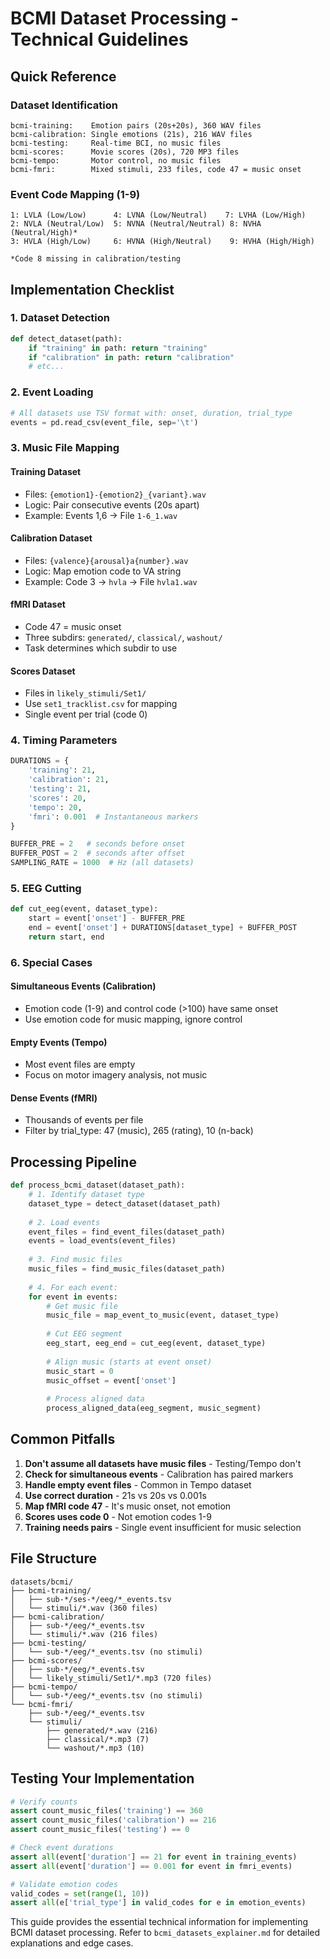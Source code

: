 # BCMI Dataset Processing - Technical Guidelines

## Quick Reference

### Dataset Identification
```
bcmi-training:    Emotion pairs (20s+20s), 360 WAV files
bcmi-calibration: Single emotions (21s), 216 WAV files  
bcmi-testing:     Real-time BCI, no music files
bcmi-scores:      Movie scores (20s), 720 MP3 files
bcmi-tempo:       Motor control, no music files
bcmi-fmri:        Mixed stimuli, 233 files, code 47 = music onset
```

### Event Code Mapping (1-9)
```
1: LVLA (Low/Low)      4: LVNA (Low/Neutral)    7: LVHA (Low/High)
2: NVLA (Neutral/Low)  5: NVNA (Neutral/Neutral) 8: NVHA (Neutral/High)*
3: HVLA (High/Low)     6: HVNA (High/Neutral)    9: HVHA (High/High)

*Code 8 missing in calibration/testing
```

## Implementation Checklist

### 1. Dataset Detection
```python
def detect_dataset(path):
    if "training" in path: return "training"
    if "calibration" in path: return "calibration"
    # etc...
```

### 2. Event Loading
```python
# All datasets use TSV format with: onset, duration, trial_type
events = pd.read_csv(event_file, sep='\t')
```

### 3. Music File Mapping

#### Training Dataset
- Files: `{emotion1}-{emotion2}_{variant}.wav`
- Logic: Pair consecutive events (20s apart)
- Example: Events 1,6 → File `1-6_1.wav`

#### Calibration Dataset  
- Files: `{valence}{arousal}a{number}.wav`
- Logic: Map emotion code to VA string
- Example: Code 3 → `hvla` → File `hvla1.wav`

#### fMRI Dataset
- Code 47 = music onset
- Three subdirs: `generated/`, `classical/`, `washout/`
- Task determines which subdir to use

#### Scores Dataset
- Files in `likely_stimuli/Set1/`
- Use `set1_tracklist.csv` for mapping
- Single event per trial (code 0)

### 4. Timing Parameters
```python
DURATIONS = {
    'training': 21,
    'calibration': 21,
    'testing': 21,
    'scores': 20,
    'tempo': 20,
    'fmri': 0.001  # Instantaneous markers
}

BUFFER_PRE = 2   # seconds before onset
BUFFER_POST = 2  # seconds after offset
SAMPLING_RATE = 1000  # Hz (all datasets)
```

### 5. EEG Cutting
```python
def cut_eeg(event, dataset_type):
    start = event['onset'] - BUFFER_PRE
    end = event['onset'] + DURATIONS[dataset_type] + BUFFER_POST
    return start, end
```

### 6. Special Cases

#### Simultaneous Events (Calibration)
- Emotion code (1-9) and control code (>100) have same onset
- Use emotion code for music mapping, ignore control

#### Empty Events (Tempo)
- Most event files are empty
- Focus on motor imagery analysis, not music

#### Dense Events (fMRI)
- Thousands of events per file
- Filter by trial_type: 47 (music), 265 (rating), 10 (n-back)

## Processing Pipeline

```python
def process_bcmi_dataset(dataset_path):
    # 1. Identify dataset type
    dataset_type = detect_dataset(dataset_path)
    
    # 2. Load events
    event_files = find_event_files(dataset_path)
    events = load_events(event_files)
    
    # 3. Find music files
    music_files = find_music_files(dataset_path)
    
    # 4. For each event:
    for event in events:
        # Get music file
        music_file = map_event_to_music(event, dataset_type)
        
        # Cut EEG segment
        eeg_start, eeg_end = cut_eeg(event, dataset_type)
        
        # Align music (starts at event onset)
        music_start = 0
        music_offset = event['onset']
        
        # Process aligned data
        process_aligned_data(eeg_segment, music_segment)
```

## Common Pitfalls

1. **Don't assume all datasets have music files** - Testing/Tempo don't
2. **Check for simultaneous events** - Calibration has paired markers
3. **Handle empty event files** - Common in Tempo dataset
4. **Use correct duration** - 21s vs 20s vs 0.001s
5. **Map fMRI code 47** - It's music onset, not emotion
6. **Scores uses code 0** - Not emotion codes 1-9
7. **Training needs pairs** - Single event insufficient for music selection

## File Structure
```
datasets/bcmi/
├── bcmi-training/
│   ├── sub-*/ses-*/eeg/*_events.tsv
│   └── stimuli/*.wav (360 files)
├── bcmi-calibration/
│   ├── sub-*/eeg/*_events.tsv  
│   └── stimuli/*.wav (216 files)
├── bcmi-testing/
│   └── sub-*/eeg/*_events.tsv (no stimuli)
├── bcmi-scores/
│   ├── sub-*/eeg/*_events.tsv
│   └── likely_stimuli/Set1/*.mp3 (720 files)
├── bcmi-tempo/
│   └── sub-*/eeg/*_events.tsv (no stimuli)
└── bcmi-fmri/
    ├── sub-*/eeg/*_events.tsv
    └── stimuli/
        ├── generated/*.wav (216)
        ├── classical/*.mp3 (7)
        └── washout/*.mp3 (10)
```

## Testing Your Implementation

```python
# Verify counts
assert count_music_files('training') == 360
assert count_music_files('calibration') == 216
assert count_music_files('testing') == 0

# Check event durations
assert all(event['duration'] == 21 for event in training_events)
assert all(event['duration'] == 0.001 for event in fmri_events)

# Validate emotion codes
valid_codes = set(range(1, 10))
assert all(e['trial_type'] in valid_codes for e in emotion_events)
```

This guide provides the essential technical information for implementing BCMI dataset processing. Refer to `bcmi_datasets_explainer.md` for detailed explanations and edge cases.

